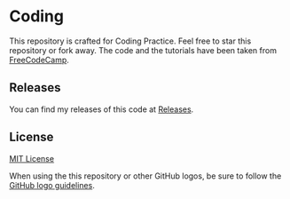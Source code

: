 # Coding

This repository is crafted for Coding Practice. Feel free to star this repository or fork away. The code and the tutorials have been taken from [FreeCodeCamp](https://www.freecodecamp.org).

## Releases

You can find my releases of this code at [Releases](https://github.com/thundercrypt/coding/releases).

## License

[MIT License](https://github.com/thundercrypt/coding/blob/main/LICENSE.md)

When using the this repository or other GitHub logos, be sure to follow the [GitHub logo guidelines](https://github.com/logos).
